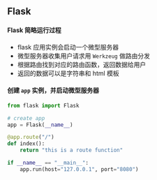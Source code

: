 ## Flask

#### Flask 简略运行过程

- flask 应用实例会启动一个微型服务器
- 微型服务器收集用户请求用 `Werkzeug` 做路由分发
- 根据路由找到对应的路由函数，返回数据给用户
- 返回的数据可以是字符串和 html 模板



#### 创建 `app` 实例，并启动微型服务器

```python
from flask import Flask

# create app
app = Flask(__name__)

@app.route("/")
def index():
    return "this is a route function"

if __name__ == "__main__":
    app.run(host="127.0.0.1", port="8080")
```



